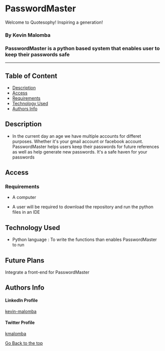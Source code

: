 

# PasswordMaster
Welcome to Quotesophy! Inspiring a generation!

### By Kevin Malomba  

### PasswordMaster is a python based system that enables user to keep their passwords safe

-------

## Table of Content

+ [Description](#description)
+ [Access](#Access)
+ [Requirements](#requirements)
+ [Technology Used](#Technology-Used)
+ [Authors Info](#Authors-Info)


## Description
+ In the current day an age we have multiple accounts for differet purposes. Whether it's your gmail account or facebook account. PasswordMaster helps users keep their passwords for future references as well as help generate new passwords. It's a safe haven for your passwords

## Access

### Requirements

* A computer

* A user will be required to download the repository and run the python files in an IDE



## Technology Used
* Python language : To write the functions than enables PasswordMaster to run


## Future Plans
Integrate a front-end for PasswordMaster

## Authors Info 

#### LinkedIn Profile 
[kevin-malomba](https://ke.linkedin.com/in/kevin-malomba-44ba731a3?trk=people-guest_people_search-card)

#### Twitter Profile
[kmalomba](https://twitter.com/kmalomba)

[Go Back to the top](#PasswordMaster)



